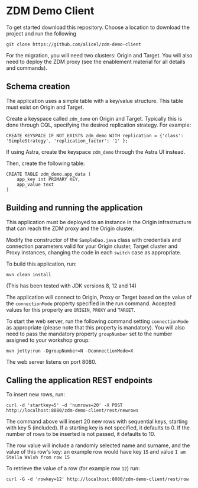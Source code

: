 ZDM Demo Client
========================

To get started download this repository. Choose a location to download the project and run the following
```
git clone https://github.com/alicel/zdm-demo-client
```

For the migration, you will need two clusters: Origin and Target. 
You will also need to deploy the ZDM proxy (see the enablement material for all details and commands).

Schema creation
---
The application uses a simple table with a key/value structure. This table must exist on Origin and Target.

Create a keyspace called `zdm_demo` on Origin and Target. 
Typically this is done through CQL, specifying the desired replication strategy. For example:
```
CREATE KEYSPACE IF NOT EXISTS zdm_demo WITH replication = {'class': 'SimpleStrategy', 'replication_factor': '1' };
```

If using Astra, create the keyspace `zdm_demo` through the Astra UI instead.

Then, create the following table:
```
CREATE TABLE zdm_demo.app_data (
    app_key int PRIMARY KEY,
    app_value text
)
```

Building and running the application
-----
This application must be deployed to an instance in the Origin infrastructure that can reach the ZDM proxy and the Origin cluster.

Modify the constructor of the `SampleDao.java` class with credentials and connection parameters valid for your Origin cluster, 
Target cluster and Proxy instances, changing the code in each `switch` case as appropriate.

To build this application, run: 
	
	mvn clean install

(This has been tested with JDK versions 8, 12 and 14)

The application will connect to Origin, Proxy or Target based on the value of the `connectionMode` property specified in the run command.
Accepted values for this property are `ORIGIN`, `PROXY` and `TARGET`.

To start the web server, run the following command setting `connectionMode` as appropriate (please note that this property is mandatory). 
You will also need to pass the mandatory property `groupNumber` set to the number assigned to your workshop group:

	mvn jetty:run -DgroupNumber=N -DconnectionMode=X

The web server listens on port 8080.

Calling the application REST endpoints
----
To insert new rows, run:

	curl -d 'startkey=5' -d 'numrows=20' -X POST http://localhost:8080/zdm-demo-client/rest/newrows

The command above will insert 20 new rows with sequential keys, starting with key 5 (included). If a starting key is not specified, it defaults to 0. If the number of rows to be inserted is not passed, it defaults to 10.

The row value will include a randomly selected name and surname, and the value of this row's key: an example row would have 
key `15` and value `I am Stella Walsh from row 15` 

To retrieve the value of a row (for example row `12`) run:

    curl -G -d 'rowkey=12' http://localhost:8080/zdm-demo-client/rest/row 

    
